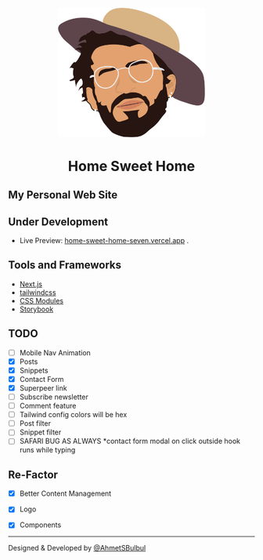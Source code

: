 <p align="center">
  <a href="https://ahmetsafabulbul.com/">
    <img alt="Ahmet Safa Bulbul" src="https://github.com/AhmetSBulbul/home-sweet-home/blob/main/public/myHead.png" width="300" />
  </a>
</p>
<h1 align="center">
  Home Sweet Home
</h1>

## My Personal Web Site

## Under Development

- Live Preview: [home-sweet-home-seven.vercel.app](https://home-sweet-home-seven.vercel.app/)
  .

## Tools and Frameworks

- [Next.js](https://nextjs.org/)
- [tailwindcss](https://tailwindcss.com/)
- [CSS Modules](https://github.com/css-modules/css-modules)
- [Storybook](https://storybook.js.org/)

## TODO

- [ ] Mobile Nav Animation
- [x] Posts
- [x] Snippets
- [x] Contact Form
- [x] Superpeer link
- [ ] Subscribe newsletter
- [ ] Comment feature
- [ ] Tailwind config colors will be hex
- [ ] Post filter
- [ ] Snippet filter
- [ ] SAFARI BUG AS ALWAYS *contact form modal on click outside hook runs while typing

## Re-Factor

- [x] Better Content Management
- [x] Logo
- [x] Components


---

Designed & Developed by [@AhmetSBulbul](https://ahmetsafabulbul.com/)
